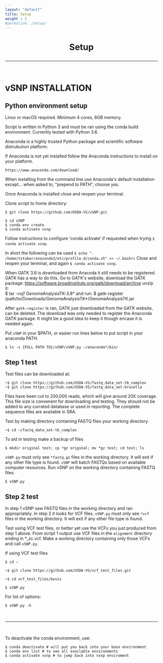 ```yaml
---
layout: "default"
title: Setup
weight : 2
#permalink: /Setup/
---
```


<h1><p style="text-align: center">Setup</p></h1>

-----
<br>

vSNP INSTALLATION
=================

## Python environment setup

Linux or macOS required.  Minimum 4 cores, 8GB memory.

Script is written in Python 3 and must be ran using the conda build environment.  Currently tested with Python 3.6. 

Anaconda is a highly trusted Python package and scientific software distrubution platform.  

If Anaconda is not yet installed follow the Anaconda instructions to install on your platform.

    https://www.anaconda.com/download/     
    
When installing from the command line use Anaconda's default installation except... when asked to, "prepend to PATH", choose yes.
    
Once Anaconda is installed close and reopen your terminal.

Clone script to home directory: 

    $ git clone https://github.com/USDA-VS/vSNP.git

    $ cd vSNP
    $ conda env create
    $ conda activate vsnp

Follow instructions to configure 'conda activate' if requested when trying `$ conda activate vsnp`.

In short the following can be used
    `$ echo ". /home/tstuber/anaconda3/etc/profile.d/conda.sh" >> ~/.bashrc`
Close and reopen your terminal, and again `$ conda activate vsnp`.

When GATK 3.8 is downloaded from Anacoda it still needs to be registered.  GATK has a way to do this.  Go to GATK's website, download the GATK package: https://software.broadinstitute.org/gatk/download/archive
unzip it:  
    $ tar -vxjf GenomeAnalysisTK-3.8*
and run:
    $ gatk-register /path/to/Downloads/GenomeAnalysisTK*/GenomeAnalysisTK.jar
    
After `gatk-register` is ran, GATK just downloaded from the GATK website, can be deleted.  The download was only needed to register the Anaconda GATK package.  It might be a good idea to keep it though encase it is needed again.

Put `vSNP` in your $PATH, or easier run lines below to put script in your anaconda PATH.

    $ ln -s {FULL PATH TO}/vSNP/vSNP.py ~/anaconda*/bin/

## Step 1 test

Test files can be downloaded at:

    ~$ git clone https://github.com/USDA-VS/fastq_data_set-tb_complex
    ~$ git clone https://github.com/USDA-VS/fastq_data_set-brucella
    
Files have been cut to 200,000 reads, which will give around 20X coverage.  This file size is convenent for downloading and testing.  They should not be added to any currated database or used in reporting.  The complete sequence files are available in SRA.

Test by making directory containing FASTQ files your working directory.

    ~$ cd ~/fastq_data_set-tb_complex

To aid in testing make a backup of files

    $ mkdir original test; cp *gz original; mv *gz test; cd test; ls

`vSNP.py` must only see `*fastq.gz` files in the working directory.  It will exit if any other file type is found.  `vSNP` will batch FASTQs based on available computer resources.  Run vSNP on the working directory containing FASTQ files.

    $ vSNP.py


## Step 2 test

In step 1 vSNP saw FASTQ files in the working directory and ran appropriately.  In step 2 it looks for VCF files.  `vSNP.py` must only see `*vcf` files in the working directory.  It will exit if any other file type is found.  

Test using VCF test files, or better yet use the VCFs you just produced from step 1 above.  From script 1 output use VCF files in the `alignment` directory ending in *_zc.vcf.  Make a working directory containing only those VCFs and call `vSNP.py`.  
    
If using VCF test files

    $ cd ~
    
    ~$ git clone https://github.com/USDA-VS/vcf_test_files.git
    
    ~$ cd vcf_test_files/bovis

    $ vSNP.py
    
For list of options:
    
    $ vSNP.py -h
    
<br>

---

<br>

To deactivate the conda environment, use:
    
    $ conda deactivate # will put you back into your base environment
    $ conda env list # to see all available environments
    $ conda activate vsnp # to jump back into vsnp enviroment
